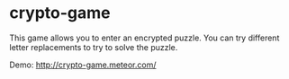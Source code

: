 # crypto-game

This game allows you to enter an encrypted puzzle.  You can try different letter replacements to try to solve the puzzle.  

Demo: http://crypto-game.meteor.com/
